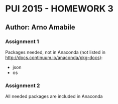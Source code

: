 # PUI 2015 - HOMEWORK 3

## Author: Arno Amabile

### Assignment 1
Packages needed, not in Anaconda (not listed in http://docs.continuum.io/anaconda/pkg-docs):
- json
- os

### Assignment 2
All needed packages are included in Anaconda